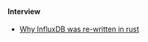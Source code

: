 #### Interview

- [Why InfluxDB was re-written in rust](https://www.influxdata.com/blog/meet-founders-who-rewrote-in-rust)